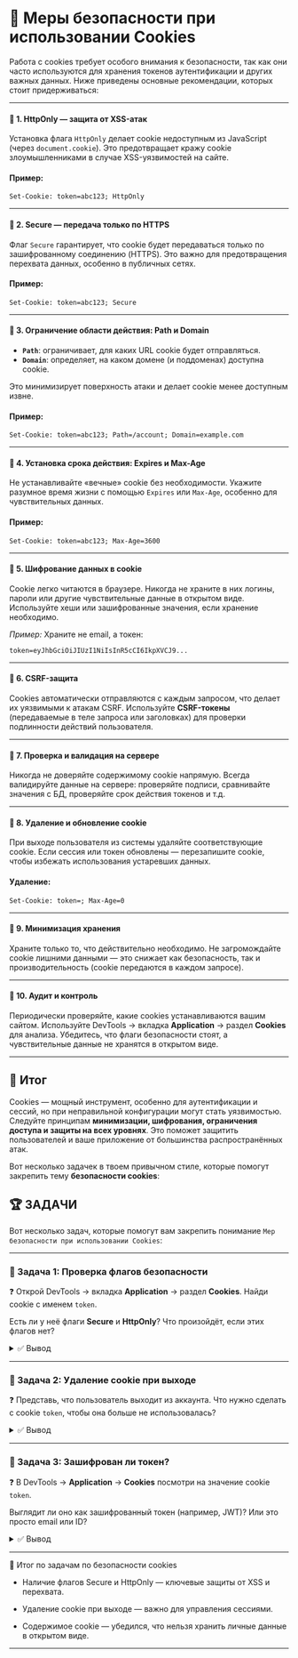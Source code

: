# 📌 Меры безопасности при использовании Cookies

Работа с cookies требует особого внимания к безопасности, так как они часто используются для хранения токенов аутентификации и других важных данных. Ниже приведены основные рекомендации, которых стоит придерживаться:

---

#### 🔹 1. **HttpOnly — защита от XSS-атак**

Установка флага `HttpOnly` делает cookie недоступным из JavaScript (через `document.cookie`). Это предотвращает кражу cookie злоумышленниками в случае XSS-уязвимостей на сайте.

#### Пример:

```http
Set-Cookie: token=abc123; HttpOnly
```

---

#### 🔹 2. **Secure — передача только по HTTPS**

Флаг `Secure` гарантирует, что cookie будет передаваться только по зашифрованному соединению (HTTPS). Это важно для предотвращения перехвата данных, особенно в публичных сетях.

#### Пример:

```http
Set-Cookie: token=abc123; Secure
```

---

#### 🔹 3. **Ограничение области действия: Path и Domain**

* **`Path`**: ограничивает, для каких URL cookie будет отправляться.
* **`Domain`**: определяет, на каком домене (и поддоменах) доступна cookie.

Это минимизирует поверхность атаки и делает cookie менее доступным извне.

#### Пример:

```http
Set-Cookie: token=abc123; Path=/account; Domain=example.com
```

---

#### 🔹 4. **Установка срока действия: Expires и Max-Age**

Не устанавливайте «вечные» cookie без необходимости. Укажите разумное время жизни с помощью `Expires` или `Max-Age`, особенно для чувствительных данных.

#### Пример:

```http
Set-Cookie: token=abc123; Max-Age=3600
```

---

#### 🔹 5. **Шифрование данных в cookie**

Cookie легко читаются в браузере. Никогда не храните в них логины, пароли или другие чувствительные данные в открытом виде. Используйте хеши или зашифрованные значения, если хранение необходимо.

*Пример:* Храните не email, а токен:

```
token=eyJhbGciOiJIUzI1NiIsInR5cCI6IkpXVCJ9...
```

---

#### 🔹 6. **CSRF-защита**

Cookies автоматически отправляются с каждым запросом, что делает их уязвимыми к атакам CSRF. Используйте **CSRF-токены** (передаваемые в теле запроса или заголовках) для проверки подлинности действий пользователя.

---

#### 🔹 7. **Проверка и валидация на сервере**

Никогда не доверяйте содержимому cookie напрямую. Всегда валидируйте данные на сервере: проверяйте подписи, сравнивайте значения с БД, проверяйте срок действия токенов и т.д.

---

#### 🔹 8. **Удаление и обновление cookie**

При выходе пользователя из системы удаляйте соответствующие cookie. Если сессия или токен обновлены — перезапишите cookie, чтобы избежать использования устаревших данных.

#### Удаление:

```http
Set-Cookie: token=; Max-Age=0
```

---

#### 🔹 9. **Минимизация хранения**

Храните только то, что действительно необходимо. Не загромождайте cookie лишними данными — это снижает как безопасность, так и производительность (cookie передаются в каждом запросе).

---

#### 🔹 10. **Аудит и контроль**

Периодически проверяйте, какие cookies устанавливаются вашим сайтом. Используйте DevTools → вкладка **Application** → раздел **Cookies** для анализа. Убедитесь, что флаги безопасности стоят, а чувствительные данные не хранятся в открытом виде.

---

## 🎯 Итог

Cookies — мощный инструмент, особенно для аутентификации и сессий, но при неправильной конфигурации могут стать уязвимостью.
Следуйте принципам **минимизации, шифрования, ограничения доступа и защиты на всех уровнях**. Это поможет защитить пользователей и ваше приложение от большинства распространённых атак.

Вот несколько задачек в твоем привычном стиле, которые помогут закрепить тему **безопасности cookies**:

## 🏆 ЗАДАЧИ

Вот несколько задач, которые помогут вам закрепить понимание `Мер безопасности при использовании Cookies`:

---

### 📌 Задача 1: Проверка флагов безопасности

❓ Открой DevTools → вкладка **Application** → раздел **Cookies**. Найди cookie с именем `token`.

Есть ли у неё флаги **Secure** и **HttpOnly**? Что произойдёт, если этих флагов нет?

<details>
<summary>✅ Вывод</summary>

Если нет флага `Secure`, cookie будет передаваться даже по HTTP, что опасно.
Если нет `HttpOnly`, злоумышленник может украсть cookie через XSS-уязвимость.

</details>

---

### 📌 Задача 2: Удаление cookie при выходе

❓ Представь, что пользователь выходит из аккаунта. Что нужно сделать с cookie `token`, чтобы она больше не использовалась?

<details>
<summary>✅ Вывод</summary>

Cookie нужно удалить, установив `Max-Age=0` или дату `Expires` в прошлом:

```http
Set-Cookie: token=; Max-Age=0; Path=/; HttpOnly; Secure
```

</details>

---

### 📌 Задача 3: Зашифрован ли токен?

❓ В DevTools → **Application** → **Cookies** посмотри на значение cookie `token`.

Выглядит ли оно как зашифрованный токен (например, JWT)? Или это просто email или ID?

<details>
<summary>✅ Вывод</summary>

Если в cookie хранится открытый email, имя пользователя или ID — это плохо.
Лучше использовать безопасный токен, например, JWT или случайный UUID, выданный сервером.

</details>

---

🎉 Итог по задачам по безопасности cookies

- Наличие флагов Secure и HttpOnly — ключевые защиты от XSS и перехвата.

- Удаление cookie при выходе — важно для управления сессиями.

- Содержимое cookie — убедился, что нельзя хранить личные данные в открытом виде.

---